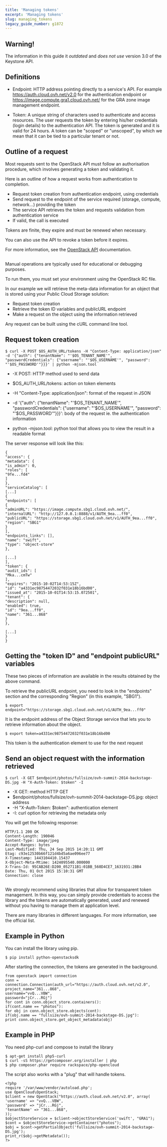 ```yaml
---
title: 'Managing tokens'
excerpt: 'Managing tokens'
slug: managing_tokens
legacy_guide_number: g1872
---
```


## 

## Warning!
The information in this guide it *outdated* and *does not use* version 3.0 of the Keystone API.


## Definitions

- Endpoint: HTTP address pointing directly to a service's API. For example https://auth.cloud.ovh.net/v2.0 for the authentication endpoint or https://image.compute.gra1.cloud.ovh.net/ for the GRA zone image management endpoint. 


- Token: A unique string of characters used to authenticate and access resources. The user requests the token by entering his/her credentials (login details) to the authentication API. The token is generated and it is valid for 24 hours. A token can be "scoped" or "unscoped", by which we mean that it can be tied to a particular tenant or not.




## Outline of a request
Most requests sent to the OpenStack API must follow an authorisation procedure, which involves generating a token and validating it.

Here is an outline of how a request works from authentication to completion.

- Request token creation from authentication endpoint, using credentials
- Send request to the endpoint of the service required (storage, compute, network...) providing the token
- The service API retrieves the token and requests validation from authentication service
- If valid, the call is executed 


Tokens are finite, they expire and must be renewed when necessary. 

You can also use the API to revoke a token before it expires. 

For more information, see the [OpenStack API](http://developer.openstack.org/api-guide/quick-start/) documentation.


## 
Manual operations are typically used for educational or debugging purposes.

To run them, you must set your environment using the OpenStack RC file. 

In our example we will retrieve the meta-data information for an object that is stored using your Public Cloud Storage solution:


- Request token creation
- Retrieve the token ID variables and publicURL endpoint
- Make a request on the object using the information retrieved


Any request can be built using the cURL command line tool.


## Request token creation

```
$ curl -X POST $OS_AUTH_URL/tokens -H "Content-Type: application/json" -d '{"auth": {"tenantName": "'$OS_TENANT_NAME'", "passwordCredentials": {"username": "'$OS_USERNAME'", "password": "'$OS_PASSWORD'"}}}' | python -mjson.tool
```



- -X POST: HTTP method used to send data

- $OS_AUTH_URL/tokens: action on token elements 

- -H "Content-Type: application/json": format of the request in JSON

- -d '{"auth": {"tenantName": "'$OS_TENANT_NAME'", "passwordCredentials": {"username": "'$OS_USERNAME'", "password": "'$OS_PASSWORD'"}}}': body of the request ie. the authentication information 

- python -mjson.tool: python tool that allows you to view the result in a readable format


The server response will look like this:


```
{
"access": {
"metadata": {
"is_admin": 0,
"roles": [
"9fe...fd4"
]
},
"serviceCatalog": [
[...]
{
"endpoints": [
{
"adminURL": "https://image.compute.sbg1.cloud.ovh.net/",
"internalURL": "http://127.0.0.1:8888/v1/AUTH_9ea...ff0",
"publicURL": "https://storage.sbg1.cloud.ovh.net/v1/AUTH_9ea...ff0",
"region": "SBG1"
}
],
"endpoints_links": [],
"name": "swift",
"type": "object-store"
},

[...]
],
"token": {
"audit_ids": [
"Mka...cmTw"
],
"expires": "2015-10-02T14:53:15Z",
"id": "a4331ec98754472032f031e18b16bd00",
"issued_at": "2015-10-01T14:53:15.072501",
"tenant": {
"description": null,
"enabled": true,
"id": "9ea...ff0",
"name": "361...868"
}
},

[...]
}
}
```




## Getting the "token ID" and "endpoint publicURL" variables
These two pieces of information are available in the results obtained by the above command.

To retrieve the publicURL endpoint, you need to look in the "endpoints" section and the corresponding "Region" (in this example, "SBG1").


```
$ export endpoint="https://storage.sbg1.cloud.ovh.net/v1/AUTH_9ea...ff0"
```


It is the endpoint address of the Object Storage service that lets you to retrieve information about the object.


```
$ export token=a4331ec98754472032f031e18b16bd00
```


This token is the authentication element to use for the next request


## Send an object request with the information retrieved

```
$ curl -X GET $endpoint/photos/fullsize/ovh-summit-2014-backstage-DS.jpg -H "X-Auth-Token: $token" -I
```



- -X GET: method HTTP GET
- $endpoint/photos/fullsize/ovh-summit-2014-backstage-DS.jpg: object address
- -H "X-Auth-Token: $token": authentication element
- -I: curl option for retrieving the metadata only 


You will get the following response:


```
HTTP/1.1 200 OK
Content-Length: 190046
Content-Type: image/jpeg
Accept-Ranges: bytes
Last-Modified: Thu, 24 Sep 2015 14:20:11 GMT
Etag: c93e12530b66f121d4bd5a6ae096ee77
X-Timestamp: 1443104410.15437
X-Object-Meta-Mtime: 1424095540.000000
X-Trans-Id: 95CAB26E:D200_052711B1:01BB_560D4CE7_1631931:2BB4
Date: Thu, 01 Oct 2015 15:10:31 GMT
Connection: close
```




## 
We strongly recommend using libraries that allow for transparent token management. In this way, you can simply provide credentials to access the library and the tokens are automatically generated, used and renewed without you having to manage them at application level. 

There are many libraries in different languages. For more information, see the official list.


## Example in Python
You can install the library using pip.

```
$ pip install python-openstacksdk
```


After starting the connection, the tokens are generated in the background.

```
from openstack import connection
conn = connection.Connection(auth_url="https://auth.cloud.ovh.net/v2.0",
project_name="361...868",
username="vvQ...VBW",
password="jCr...RGj")
for cont in conn.object_store.containers():
if(cont.name == "photos"):
for obj in conn.object_store.objects(cont):
if(obj.name == "fullsize/ovh-summit-2014-backstage-DS.jpg"):
print conn.object_store.get_object_metadata(obj)
```




## Example in PHP
You need php-curl and compose to install the library


```
$ apt-get install php5-curl
$ curl -sS https://getcomposer.org/installer | php
$ php composer.phar require rackspace/php-opencloud
```


The script also works with a "plug" that will handle tokens.


```
<?php
require '/var/www/vendor/autoload.php';
use OpenCloud\OpenStack;
$client = new OpenStack("https://auth.cloud.ovh.net/v2.0", array(
'username' => "vvQ...VBW",
'password' => "jCr...RGj",
'tenantName' => "361...868",
));
$objectStoreService = $client->objectStoreService('swift', "GRA1");
$cont = $objectStoreService->getContainer("photos");
$obj = $cont->getPartialObject('fullsize/ovh-summit-2014-backstage-DS.jpg');
print_r($obj->getMetadata());
?>
```




## 
 


